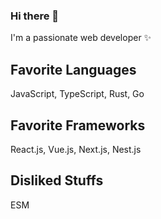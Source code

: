 ### Hi there 👋

<!--
**evshiron/evshiron** is a ✨ _special_ ✨ repository because its `README.md` (this file) appears on your GitHub profile.

Here are some ideas to get you started:

- 🔭 I’m currently working on ...
- 🌱 I’m currently learning ...
- 👯 I’m looking to collaborate on ...
- 🤔 I’m looking for help with ...
- 💬 Ask me about ...
- 📫 How to reach me: ...
- 😄 Pronouns: ...
- ⚡ Fun fact: ...
-->

I'm a passionate web developer ✨

## Favorite Languages

JavaScript, TypeScript, Rust, Go

## Favorite Frameworks

React.js, Vue.js, Next.js, Nest.js

## Disliked Stuffs

ESM
